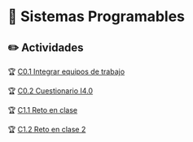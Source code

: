 # :blue_book: Sistemas Programables

## :pencil2: Actividades
:trophy: [C0.1 Integrar equipos de trabajo](../master/Blog/C0.1_HectorJaramillo_DreamTeam.md)
 
:trophy: [C0.2 Cuestionario I4.0](../master/Blog/C0.2_JaramilloHector_DreamTeam.md)

:trophy: [C1.1 Reto en clase](../master/Blog/C1.1_JaramilloHector_DreamTeam.md)

:trophy: [C1.2 Reto en clase 2](../master/Blog/C1.2_JaramilloHector_DreamTeam.md)